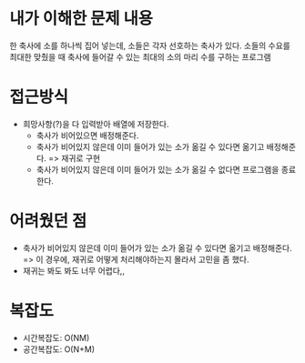 # 내가 이해한 문제 내용
한 축사에 소를 하나씩 집어 넣는데,
소들은 각자 선호하는 축사가 있다.
소들의 수요를 최대한 맞췄을 때 축사에 들어갈 수 있는 최대의 소의 마리 수를 구하는 프로그램

# 접근방식
- 희망사항(?)을 다 입력받아 배열에 저장한다.
  - 축사가 비어있으면 배정해준다.
  - 축사가 비어있지 않은데 이미 들어가 있는 소가 옮길 수 있다면 옮기고 배정해준다. => 재귀로 구현
  - 축사가 비어있지 않은데 이미 들어가 있는 소가 옮길 수 없다면 프로그램을 종료한다.

# 어려웠던 점
- 축사가 비어있지 않은데 이미 들어가 있는 소가 옮길 수 있다면 옮기고 배정해준다.
  => 이 경우에, 재귀로 어떻게 처리해야하는지 몰라서 고민을 좀 했다.
- 재귀는 봐도 봐도 너무 어렵다,,

# 복잡도
- 시간복잡도: O(NM)
- 공간복잡도: O(N+M)
